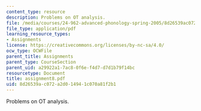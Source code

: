 ```yaml
---
content_type: resource
description: Problems on OT analysis.
file: /media/courses/24-962-advanced-phonology-spring-2005/8d26539ac072a2d014941c070a81f2b1_assignment8.pdf
file_type: application/pdf
learning_resource_types:
- Assignments
license: https://creativecommons.org/licenses/by-nc-sa/4.0/
ocw_type: OCWFile
parent_title: Assignments
parent_type: CourseSection
parent_uid: a29922a1-7ac8-0f6e-f4d7-d7d1b79f14bc
resourcetype: Document
title: assignment8.pdf
uid: 8d26539a-c072-a2d0-1494-1c070a81f2b1
---
```

Problems on OT analysis.